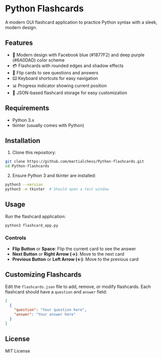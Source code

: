 # Python Flashcards

A modern GUI flashcard application to practice Python syntax with a sleek, modern design.

## Features

- 🎨 Modern design with Facebook blue (#1877F2) and deep purple (#6A0DAD) color scheme
- 💳 Flashcards with rounded edges and shadow effects
- 🔄 Flip cards to see questions and answers
- ⌨️ Keyboard shortcuts for easy navigation
- 📊 Progress indicator showing current position
- 📝 JSON-based flashcard storage for easy customization

## Requirements

- Python 3.x
- tkinter (usually comes with Python)

## Installation

1. Clone this repository:
```bash
git clone https://github.com/martialchess/Python-flashcards.git
cd Python-flashcards
```

2. Ensure Python 3 and tkinter are installed:
```bash
python3 --version
python3 -m tkinter  # Should open a test window
```

## Usage

Run the flashcard application:
```bash
python3 flashcard_app.py
```

### Controls

- **Flip Button** or **Space**: Flip the current card to see the answer
- **Next Button** or **Right Arrow (→)**: Move to the next card
- **Previous Button** or **Left Arrow (←)**: Move to the previous card

## Customizing Flashcards

Edit the `flashcards.json` file to add, remove, or modify flashcards. Each flashcard should have a `question` and `answer` field:

```json
[
  {
    "question": "Your question here",
    "answer": "Your answer here"
  }
]
```

## License

MIT License

